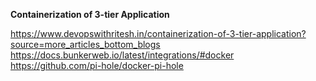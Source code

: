 **Containerization of 3-tier Application**

https://www.devopswithritesh.in/containerization-of-3-tier-application?source=more_articles_bottom_blogs
https://docs.bunkerweb.io/latest/integrations/#docker \
https://github.com/pi-hole/docker-pi-hole
